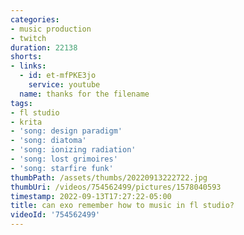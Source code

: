 ```yaml
---
categories:
- music production
- twitch
duration: 22138
shorts:
- links:
  - id: et-mfPKE3jo
    service: youtube
  name: thanks for the filename
tags:
- fl studio
- krita
- 'song: design paradigm'
- 'song: diatoma'
- 'song: ionizing radiation'
- 'song: lost grimoires'
- 'song: starfire funk'
thumbPath: /assets/thumbs/20220913222722.jpg
thumbUri: /videos/754562499/pictures/1578040593
timestamp: 2022-09-13T17:27:22-05:00
title: can exo remember how to music in fl studio?
videoId: '754562499'
---
```

